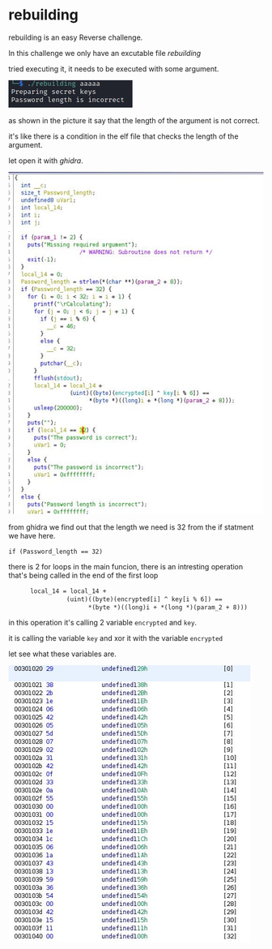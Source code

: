 # rebuilding

rebuilding is an easy Reverse challenge.

In this challenge we only have an excutable file _rebuilding_

tried executing it, it needs to be executed with some argument.

<img src="images/Capture2.JPG" >

as shown in the picture it say that the length of the argument is not correct.

it's like there is a condition in the elf file that checks the length of the argument.

let open it with _ghidra_.

<img src="images/Capture.JPG">

from ghidra we find out that the length we need is 32 from the if statment we have here.
 ```
 if (Password_length == 32)
 
 ```
 there is 2 for loops in the main funcion, there is an intresting operation that's being called in the end of the first loop
 
 ```
       local_14 = local_14 +
                 (uint)((byte)(encrypted[i] ^ key[i % 6]) ==
                       *(byte *)((long)i + *(long *)(param_2 + 8)))
 ```
 
 in this operation it's calling 2 variable `encrypted` and `key`.
 
 it is calling the variable `key` and xor it with the variable `encrypted`
 
let see what these variables are.

<img src="images/encrypted.JPG" >
                       
